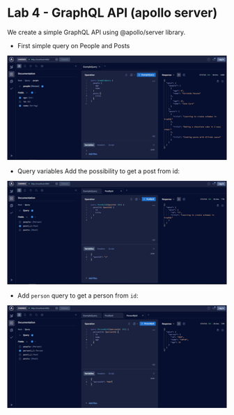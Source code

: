 # Lab 4 - GraphQL API (apollo server)

We create a simple GraphQL API using @apollo/server library.

- First simple query on People and Posts

![first simple query - People and Posts](image.png)

- Query variables
Add the possibility to get a post from id:

![query var](image-1.png)

- Add `person` query to get a person from `id`:

![person query var](image-2.png)
